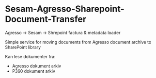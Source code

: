 # Sesam-Agresso-Sharepoint-Document-Transfer
Agresso -> Sesam -> Shrepoint factura & metadata loader

Simple service for moving documents from Agresso document archive to SharePoint library

Kan lese dokumenter fra:  
* Agresso dokument arkiv
* P360 dokument arkiv
